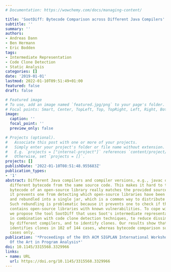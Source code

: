 ```yaml
---
# Documentation: https://wowchemy.com/docs/managing-content/

title: 'SootDiff: Bytecode Comparison across Different Java Compilers'
subtitle: ''
summary: ''
authors:
- Andreas Dann
- Ben Hermann
- Eric Bodden
tags:
- Intermediate Representation
- Code Clone Detection
- Static Analysis
categories: []
date: '2019-01-01'
lastmod: 2022-01-10T09:51:49+01:00
featured: false
draft: false

# Featured image
# To use, add an image named `featured.jpg/png` to your page's folder.
# Focal points: Smart, Center, TopLeft, Top, TopRight, Left, Right, BottomLeft, Bottom, BottomRight.
image:
  caption: ''
  focal_point: ''
  preview_only: false

# Projects (optional).
#   Associate this post with one or more of your projects.
#   Simply enter your project's folder or file name without extension.
#   E.g. `projects = ["internal-project"]` references `content/project/deep-learning/index.md`.
#   Otherwise, set `projects = []`.
projects: []
publishDate: '2022-01-10T08:51:48.955683Z'
publication_types:
- '1'
abstract: Different Java compilers and compiler versions, e.g., javac or ecj, produce
  different bytecode from the same source code. This makes it hard to trace if the
  bytecode of an open-source library really matches the provided source code. Moreover,
  it prevents one from detecting which open-source libraries have been re-compiled
  and rebundled into a single jar, which is a common way to distribute an application.
  Such rebundling is problematic because it prevents one to check if the jar file
  contains open-source libraries with known vulnerabilities. To cope with these problems,
  we propose the tool SootDiff that uses Soot's intermediate representation Jimple,
  in combination with code clone detection techniques, to reduce dissimilarities introduced
  by different compilers, and to identify clones. Our results show that SootDiff successfully
  identifies clones in 102 of 144 cases, whereas bytecode comparison succeeds in 58
  cases only.
publication: '*Proceedings of the 8th ACM SIGPLAN International Workshop on State
  Of the Art in Program Analysis*'
doi: 10.1145/3315568.3329966
links:
- name: URL
  url: https://doi.org/10.1145/3315568.3329966
---
```

